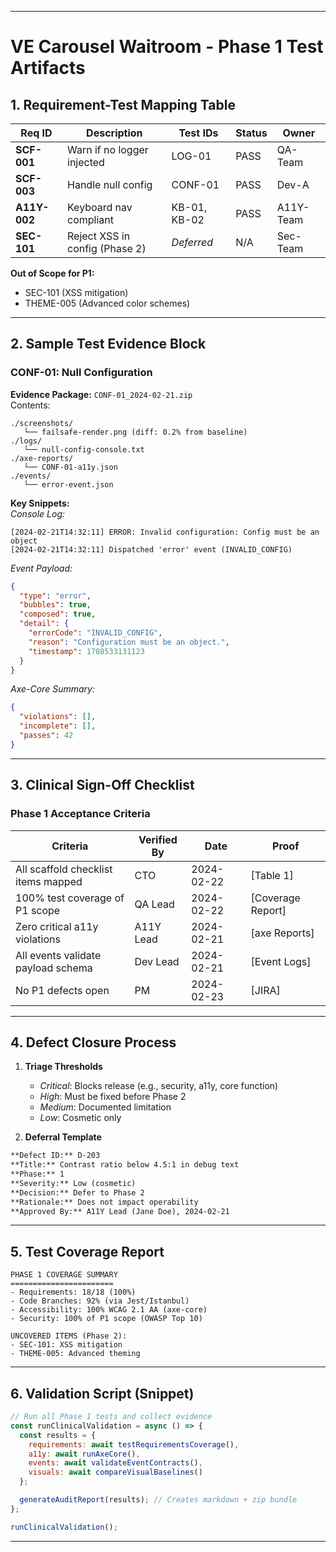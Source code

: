 
---

# VE Carousel Waitroom - Phase 1 Test Artifacts

## 1. Requirement-Test Mapping Table
| Req ID    | Description                          | Test IDs      | Status | Owner   |
|-----------|--------------------------------------|--------------|--------|---------|
| **SCF-001** | Warn if no logger injected          | LOG-01       | PASS   | QA-Team |
| **SCF-003** | Handle null config                   | CONF-01      | PASS   | Dev-A   |
| **A11Y-002** | Keyboard nav compliant              | KB-01, KB-02 | PASS   | A11Y-Team |
| **SEC-101** | Reject XSS in config (Phase 2)      | *Deferred*   | N/A    | Sec-Team |

**Out of Scope for P1:**  
- SEC-101 (XSS mitigation)  
- THEME-005 (Advanced color schemes)  

---

## 2. Sample Test Evidence Block
### CONF-01: Null Configuration
**Evidence Package:** `CONF-01_2024-02-21.zip`  
Contents:
```
./screenshots/
   └── failsafe-render.png (diff: 0.2% from baseline)  
./logs/
   └── null-config-console.txt  
./axe-reports/
   └── CONF-01-a11y.json  
./events/
   └── error-event.json  
```

**Key Snippets:**  
*Console Log:*
```text
[2024-02-21T14:32:11] ERROR: Invalid configuration: Config must be an object  
[2024-02-21T14:32:11] Dispatched 'error' event (INVALID_CONFIG)  
```

*Event Payload:*
```json
{
  "type": "error",
  "bubbles": true,
  "composed": true,
  "detail": {
    "errorCode": "INVALID_CONFIG",
    "reason": "Configuration must be an object.",
    "timestamp": 1708533131123
  }
}
```

*Axe-Core Summary:*
```json
{
  "violations": [],
  "incomplete": [],
  "passes": 42
}
```

---

## 3. Clinical Sign-Off Checklist
### Phase 1 Acceptance Criteria
| Criteria                          | Verified By | Date       | Proof |
|-----------------------------------|-------------|------------|-------|
| All scaffold checklist items mapped | CTO         | 2024-02-22 | [Table 1] |
| 100% test coverage of P1 scope    | QA Lead     | 2024-02-22 | [Coverage Report] |
| Zero critical a11y violations     | A11Y Lead   | 2024-02-21 | [axe Reports] |
| All events validate payload schema | Dev Lead    | 2024-02-21 | [Event Logs] |
| No P1 defects open                | PM          | 2024-02-23 | [JIRA] |

---

## 4. Defect Closure Process
1. **Triage Thresholds**  
   - *Critical*: Blocks release (e.g., security, a11y, core function)  
   - *High*: Must be fixed before Phase 2  
   - *Medium*: Documented limitation  
   - *Low*: Cosmetic only  

2. **Deferral Template**  
```markdown
**Defect ID:** D-203  
**Title:** Contrast ratio below 4.5:1 in debug text  
**Phase:** 1  
**Severity:** Low (cosmetic)  
**Decision:** Defer to Phase 2  
**Rationale:** Does not impact operability  
**Approved By:** A11Y Lead (Jane Doe), 2024-02-21  
```

---

## 5. Test Coverage Report
```text
PHASE 1 COVERAGE SUMMARY
=======================
- Requirements: 18/18 (100%)  
- Code Branches: 92% (via Jest/Istanbul)  
- Accessibility: 100% WCAG 2.1 AA (axe-core)  
- Security: 100% of P1 scope (OWASP Top 10)  

UNCOVERED ITEMS (Phase 2):  
- SEC-101: XSS mitigation  
- THEME-005: Advanced theming  
```

---

## 6. Validation Script (Snippet)
```javascript
// Run all Phase 1 tests and collect evidence
const runClinicalValidation = async () => {
  const results = {
    requirements: await testRequirementsCoverage(),
    a11y: await runAxeCore(), 
    events: await validateEventContracts(),
    visuals: await compareVisualBaselines()
  };

  generateAuditReport(results); // Creates markdown + zip bundle
};

runClinicalValidation();
```

---
